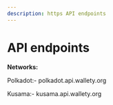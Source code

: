 ```yaml
---
description: https API endpoints
---
```


# API endpoints

**Networks:**

Polkadot:- polkadot.api.wallety.org

Kusama:- kusama.api.wallety.org
